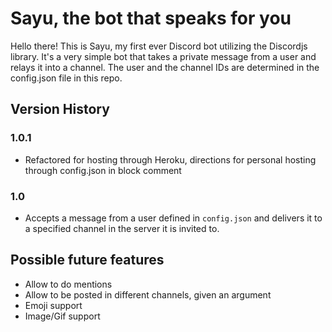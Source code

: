 <h1>Sayu, the bot that speaks for you</h1>

Hello there! This is Sayu, my first ever Discord bot utilizing the Discordjs library. It's a very simple bot that takes a private message from a user and relays it into a channel. The user and the channel IDs are determined in the config.json file in this repo. 

<h2>Version History</h2>

<h3>1.0.1</h3>

* Refactored for hosting through Heroku, directions for personal hosting through config.json in block comment

<h3>1.0</h3>

* Accepts a message from a user defined in `config.json` and delivers it to a specified channel in the server it is invited to.

<h2>Possible future features</h2>

* Allow to do mentions
* Allow to be posted in different channels, given an argument
* Emoji support
* Image/Gif support
